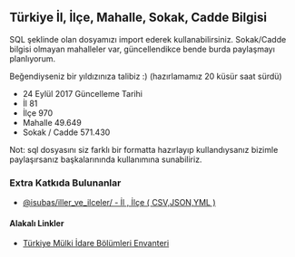 ## Türkiye İl, İlçe, Mahalle, Sokak, Cadde Bilgisi
SQL şeklinde olan dosyamızı import ederek kullanabilirsiniz. Sokak/Cadde bilgisi olmayan mahalleler var, güncellendikce bende burda paylaşmayı planlıyorum.

Beğendiyseniz bir yıldızınıza talibiz :)  (hazırlamamız 20 küsür saat sürdü)

- 24 Eylül 2017 Güncelleme Tarihi
- İl 81
- İlçe 970
- Mahalle 49.649 
- Sokak / Cadde 571.430

Not: sql dosyasını siz farklı bir formatta hazırlayıp kullandıysanız bizimle paylaşırsanız başkalarınında kullanımına sunabiliriz.

### Extra Katkıda Bulunanlar
- [@isubas/iller_ve_ilceler/ - İl , İlçe ( CSV,JSON,YML ) ](https://github.com/isubas/iller_ve_ilceler/)

#### Alakalı Linkler
- [Türkiye Mülki İdare Bölümleri Envanteri ](https://www.e-icisleri.gov.tr/Anasayfa/MulkiIdariBolumleri.aspx)
